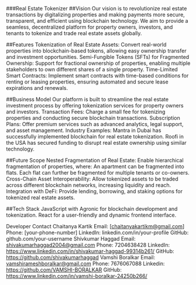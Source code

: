 ###Real Estate Tokenizer
##Vision
Our vision is to revolutionize real estate transactions by digitalizing properties and making payments more secure, transparent, and efficient using blockchain technology. We aim to provide a seamless, decentralized platform for property owners, investors, and tenants to tokenize and trade real estate assets globally.

##Features
Tokenization of Real Estate Assets:
Convert real-world properties into blockchain-based tokens, allowing easy ownership transfer and investment opportunities.
Semi-Fungible Tokens (SFTs) for Fragmented Ownership:
Support for fractional ownership of properties, enabling multiple stakeholders to own different shares of a single property.
Time-Limited Smart Contracts:
Implement smart contracts with time-based conditions for renting or leasing properties, ensuring automated and secure lease expirations and renewals.

##Business Model
Our platform is built to streamline the real estate investment process by offering tokenization services for property owners and investors.
Transaction Fees:
Charge a small fee for tokenizing properties and conducting secure blockchain transactions.
Subscription Plans:
Offer premium services such as advanced analytics, legal support, and asset management.
Industry Examples:
Mantra in Dubai has successfully implemented blockchain for real estate tokenization.
Roofi in the USA has secured funding to disrupt real estate ownership using similar technology.

##Future Scope
Nested Fragmentation of Real Estate:
Enable hierarchical fragmentation of properties, where:
An apartment can be fragmented into flats.
Each flat can further be fragmented for multiple tenants or co-owners.
Cross-Chain Asset Interoperability:
Allow tokenized assets to be traded across different blockchain networks, increasing liquidity and reach.
Integration with DeFi:
Provide lending, borrowing, and staking options for tokenized real estate assets.

##Tech Stack
JavaScript with Agronic for blockchain development and tokenization.
React for a user-friendly and dynamic frontend interface.

Developer Contact
Chaitanya Kartik
Email: [chaitanyakartikm@gmail.com]
Phone: [your-phone-number]
LinkedIn: linkedin.com/in/your-profile
GitHub: github.com/your-username
Shivkumar Haggad
Email: shivakumarhaggad2004@gmail.com
Phone: 7204638428
LinkedIn: https://www.linkedin.com/in/shivakumar-haggad-99314b261/
GitHub: https://github.com/shivakumarhaggad
Vamshi Boralkar
Email: vamshirameshboralkar@gmail.com
Phone: 7676067088
Linkedin: https://github.com/VAMSHI-BORALKAR
GitHub: https://www.linkedin.com/in/vamshi-boralkar-24250b266/

